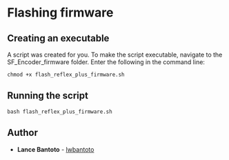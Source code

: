 # Flashing firmware

## Creating an executable

A script was created for you. To make the script executable, navigate to the SF_Encoder_firmware folder. Enter the following in the command line:

    chmod +x flash_reflex_plus_firmware.sh

## Running the script

    bash flash_reflex_plus_firmware.sh

## Author

* **Lance Bantoto** - [lwbantoto](https://github.com/lwbantoto)
